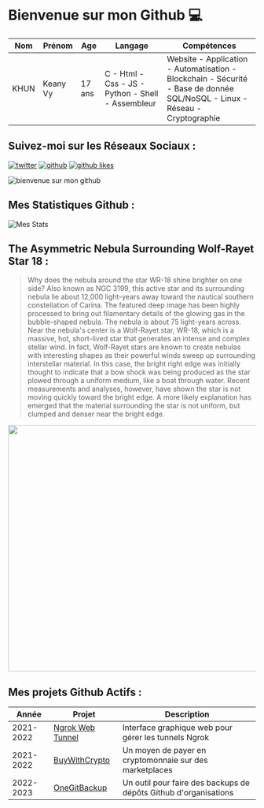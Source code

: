 # Bienvenue sur mon Github 💻
| Nom | Prénom | Age | Langage | Compétences |
|---  |---     |---  |---      |---
| KHUN | Keany Vy | 17 ans | C - Html - Css - JS - Python - Shell - Assembleur | Website - Application - Automatisation - Blockchain - Sécurité - Base de donnée SQL/NoSQL - Linux - Réseau - Cryptographie |

## Suivez-moi sur les Réseaux Sociaux :
[![twitter](https://img.shields.io/twitter/follow/thisiskeanyvy?style=social)](https://twitter.com/thisiskeanyvy)
[![github](https://img.shields.io/github/followers/thisiskeanyvy?style=social)](https://github.com/thisiskeanyvy?tab=followers)
[![github likes](https://img.shields.io/github/stars/thisiskeanyvy?style=social)](https://github.com/thisiskeanyvy)

![bienvenue sur mon github](https://thisiskeanyvy-hosting.pages.dev/banner.gif)

## Mes Statistiques Github :
![Mes Stats](https://github-readme-stats.vercel.app/api?username=thisiskeanyvy&show_icons=true&theme=radical)

## The Asymmetric Nebula Surrounding Wolf-Rayet Star 18 :

> Why does the nebula around the star WR-18 shine brighter on one side? Also known as NGC 3199, this active star and its surrounding nebula lie about 12,000 light-years away toward the nautical southern constellation of Carina. The featured deep image has been highly processed to bring out filamentary details of the glowing gas in the bubble-shaped nebula.  The nebula is about 75 light-years across. Near the nebula's center is a Wolf-Rayet star, WR-18, which is a massive, hot, short-lived star that generates an intense and complex stellar wind. In fact, Wolf-Rayet stars are known to create nebulas with interesting shapes as their powerful winds sweep up surrounding interstellar material. In this case, the bright right edge was initially thought to indicate that a bow shock was being produced as the star plowed through a uniform medium, like a boat through water. Recent measurements and analyses, however, have shown the star is not moving quickly toward the bright edge. A more likely explanation has emerged that the material surrounding the star is not uniform, but clumped and denser near the bright edge.

<img src='https://apod.nasa.gov/apod/image/2211/wr18_woronow_960.jpg' width="800" height="500"/>

## Mes projets Github Actifs :
| Année | Projet | Description |
|---   |---     |---          |
| 2021-2022 | [Ngrok Web Tunnel](https://github.com/thisiskeanyvy/ngrok-web-manager) | Interface graphique web pour gérer les tunnels Ngrok |
| 2021-2022 | [BuyWithCrypto](https://github.com/BuyWithCrypto) | Un moyen de payer en cryptomonnaie sur des marketplaces |
| 2022-2023 | [OneGitBackup](https://github.com/BuyWithCrypto/OneGitBackup) | Un outil pour faire des backups de dépôts Github d'organisations |